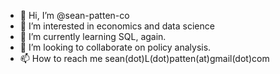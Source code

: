 - 👋 Hi, I’m @sean-patten-co
- 👀 I’m interested in economics and data science
- 🌱 I’m currently learning SQL, again.
- 💞️ I’m looking to collaborate on policy analysis.
- 📫 How to reach me sean(dot)L(dot)patten(at)gmail(dot)com

<!---
sean-patten-co/sean-patten-co is a ✨ special ✨ repository because its `README.md` (this file) appears on your GitHub profile.
You can click the Preview link to take a look at your changes.
--->
